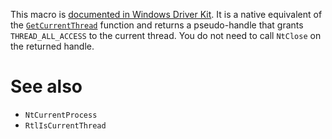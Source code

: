 This macro is [documented in Windows Driver Kit](https://learn.microsoft.com/en-us/windows-hardware/drivers/kernel/zwcurrentthread). It is a native equivalent of the [`GetCurrentThread`](https://learn.microsoft.com/en-us/windows/win32/api/processthreadsapi/nf-processthreadsapi-getcurrentthread) function and returns a pseudo-handle that grants `THREAD_ALL_ACCESS` to the current thread. You do not need to call `NtClose` on the returned handle.

# See also
 - `NtCurrentProcess`
 - `RtlIsCurrentThread`
